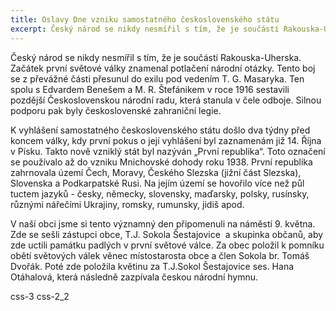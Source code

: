 ```yaml
---
title: Oslavy Dne vzniku samostatného československého státu
excerpt: Český národ se nikdy nesmířil s tím, že je součástí Rakouska-Uherska. Začátek první světové války znamenal potlačení národní otázky. Tento boj se z převážné části přesunul do exilu pod vedením T. G. Masaryka. Ten spolu s Edvardem Benešem a M. R. Štefánikem v roce 1916 sestavili pozdější Československou národní radu, která stanula v čele odboje. Silnou podporu pak byly československé zahraniční legie.
---
```


Český národ se nikdy nesmířil s tím, že je součástí Rakouska-Uherska. Začátek první světové války znamenal potlačení národní otázky. Tento boj se z převážné části přesunul do exilu pod vedením T. G. Masaryka. Ten spolu s Edvardem Benešem a M. R. Štefánikem v roce 1916 sestavili pozdější Československou národní radu, která stanula v čele odboje. Silnou podporu pak byly československé zahraniční legie.

K vyhlášení samostatného československého státu došlo dva týdny před koncem války, kdy první pokus o její vyhlášení byl zaznamenám již 14. Října v Písku. Takto nově vzniklý stát byl nazýván „První republika“. Toto označení se používalo až do vzniku Mnichovské dohody roku 1938. První republika zahrnovala území Čech, Moravy, Českého Slezska (jižní část Slezska), Slovenska a Podkarpatské Rusi. Na jejím území se hovořilo více než půl tuctem jazyků - česky, německy, slovensky, maďarsky, polsky, rusínsky, různými nářečími Ukrajiny, romsky, rumunsky, jidiš apod.

V naší obci jsme si tento významný den připomenuli na náměstí 9. května. Zde se sešli zástupci obce, T.J. Sokola Šestajovice  a skupinka občanů, aby zde uctili památku padlých v první světové válce. Za obec položil k pomníku obětí světových válek věnec místostarosta obce a člen Sokola br. Tomáš Dvořák. Poté zde položila květinu za T.J.Sokol Šestajovice ses. Hana Otáhalová, která následně zazpívala českou národní hymnu.

css-3
css-2_2
